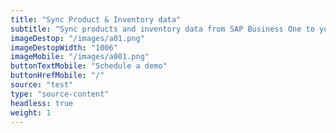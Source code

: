 ```yaml
---
title: "Sync Product & Inventory data"
subtitle: "Sync products and inventory data from SAP Business One to your sales channel(s)"
imageDestop: "/images/a01.png"
imageDestopWidth: "1006"
imageMobile: "/images/a001.png"
buttonTextMobile: "Schedule a demo"
buttonHrefMobile: "/"
source: "test"
type: "source-content"
headless: true
weight: 1
---
```

